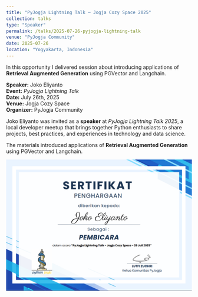 ```yaml
---
title: "PyJogja Lightning Talk – Jogja Cozy Space 2025"
collection: talks
type: "Speaker"
permalink: /talks/2025-07-26-pyjogja-lightning-talk
venue: "PyJogja Community"
date: 2025-07-26
location: "Yogyakarta, Indonesia"
---
```


In this opportunity I delivered session about introducing applications of **Retrieval Augmented Generation** using PGVector and Langchain.

**Speaker:** Joko Eliyanto  
**Event:** *PyJogja Lightning Talk*  
**Date:** July 26th, 2025  
**Venue:** Jogja Cozy Space  
**Organizer:** PyJogja Community  



Joko Eliyanto was invited as a **speaker** at *PyJogja Lightning Talk 2025*, a local developer meetup that brings together Python enthusiasts to share projects, best practices, and experiences in technology and data science.  

The materials introduced applications of **Retrieval Augmented Generation** using PGVector and Langchain.

![Certificate](https://raw.githubusercontent.com/jokoeliyanto/jokoeliyanto/refs/heads/main/Screenshot%202025-10-20%20053957.png)
